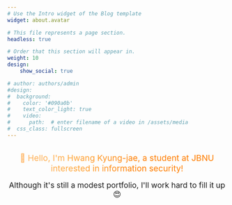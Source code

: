 ```yaml
---
# Use the Intro widget of the Blog template
widget: about.avatar

# This file represents a page section.
headless: true

# Order that this section will appear in.
weight: 10
design:
    show_social: true

# author: authors/admin
#design:
#  background:
#    color: '#090a0b'
#    text_color_light: true
#    video:
#      path:  # enter filename of a video in /assets/media
#  css_class: fullscreen
---
```


<!-- SEO Meta Tags -->
<meta name="description" content="Portfolio website of Hwang Kyeong Jae, a student at Jeonbuk National University's Department of Industrial Information Systems Engineering. Introducing information security, web hacking, CTF, and web development projects.">
<meta name="keywords" content="Hwang Kyeong Jae, JBNU, information security, web hacking, CTF, web development, portfolio, Industrial Information Systems Engineering, Computer Science and AI">
<meta name="author" content="Hwang Kyeong Jae">

<!-- Open Graph Meta Tags (KakaoTalk representative image) -->
<meta property="og:title" content="Hwang Kyung-jae Portfolio - JBNU Industrial Information Systems Engineering Student">
<meta property="og:description" content="Portfolio website of Hwang Kyung-jae, a student at Jeonbuk National University's Department of Industrial Information Systems Engineering. Introducing information security, web hacking, CTF, and web development projects.">
<meta property="og:type" content="website">
<meta property="og:url" content="https://hwang-pro.github.io/myfirstportfolio/">
<meta property="og:image" content="https://hwang-pro.github.io/myfirstportfolio/kakao_profile.jpg">
<meta property="og:image:width" content="1200">
<meta property="og:image:height" content="630">
<meta property="og:image:alt" content="Hwang Kyung-jae JBNU Industrial Information Systems Engineering Student Portfolio">

<!-- Twitter Card Meta Tags -->
<meta name="twitter:card" content="summary_large_image">
<meta name="twitter:title" content="Hwang Kyung-jae Portfolio - JBNU Information Security Student">
<meta name="twitter:description" content="Portfolio website of Hwang Kyung-jae, a student at Jeonbuk National University's Department of Industrial Information Systems Engineering. Introducing information security, web hacking, CTF, and web development projects.">
<meta name="twitter:image" content="https://hwang-pro.github.io/myfirstportfolio/kakao_profile.jpg">

<!-- Structured Data (JSON-LD) -->
<script type="application/ld+json">
{
  "@context": "https://schema.org",
  "@type": "Person",
  "name": "Hwang Kyung-jae",
  "alternateName": "황경재",
  "description": "Information Security major student at Jeonbuk National University's Department of Industrial Information Systems Engineering",
  "url": "https://hwang-pro.github.io/myfirstportfolio/",
  "image": "https://hwang-pro.github.io/myfirstportfolio/kakao_profile.jpg",
  "sameAs": [
    "https://github.com/hwang-pro"
  ],
  "jobTitle": "Information Security Major Student",
  "worksFor": {
    "@type": "Organization",
    "name": "Jeonbuk National University Department of Industrial Information Systems Engineering"
  },
  "alumniOf": {
    "@type": "Organization",
    "name": "Jeonbuk National University"
  },
  "knowsAbout": [
    "Information Security",
    "Web Hacking",
    "CTF",
    "Web Development",
    "Programming"
  ]
}
</script>

<div style="text-align: center; margin: 2rem 0;">
  <p style="font-size: 1.2rem; background: #FFB76B; background: linear-gradient(to right, #FFB76B 0%, #FFA73D 30%, #FF7C00 60%, #FF7F04 100%); -webkit-background-clip: text; -webkit-text-fill-color: transparent; margin: 0;">
    👋 Hello, I'm Hwang Kyung-jae, a student at JBNU interested in information security!
  </p>
  <p style="margin: 1rem 0 0 0; font-size: 1.1rem;">
    Although it's still a modest portfolio, I'll work hard to fill it up😍
  </p>
</div>
